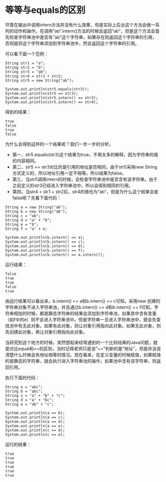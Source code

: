 # 等等与equals的区别

尽管在输出中调用intern方法并没有什么效果，但是实际上后台这个方法会做一系列的动作和操作。在调用”ab”.intern()方法的时候会返回”ab”，但是这个方法会首先检查字符串池中是否有”ab”这个字符串，如果存在则返回这个字符串的引用，否则就将这个字符串添加到字符串池中，然会返回这个字符串的引用。

可以看下面一个范例：

```
String str1 = "a";
String str2 = "b";
String str3 = "ab";
String str4 = str1 + str2;
String str5 = new String("ab");
 
System.out.println(str5.equals(str3));
System.out.println(str5 == str3);
System.out.println(str5.intern() == str3);
System.out.println(str5.intern() == str4);
```

得到的结果：

```
true
false
true
false
```

为什么会得到这样的一个结果呢？我们一步一步的分析。

-  第一、str5.equals(str3)这个结果为true，不用太多的解释，因为字符串的值的内容相同。
-  第二、str5 == str3对比的是引用的地址是否相同，由于str5采用new String方式定义的，所以地址引用一定不相等。所以结果为false。
-  第三、当str5调用intern的时候，会检查字符串池中是否含有该字符串。由于之前定义的str3已经进入字符串池中，所以会得到相同的引用。
-  第四，当str4 = str1 + str2后，str4的值也为”ab”，但是为什么这个结果会是false呢？先看下面代码：

```
String a = new String("ab");
String b = new String("ab");
String c = "ab";
String d = "a" + "b";
String e = "b";
String f = "a" + e;

System.out.println(b.intern() == a);
System.out.println(b.intern() == c);
System.out.println(b.intern() == d);
System.out.println(b.intern() == f);
System.out.println(b.intern() == a.intern());
```

运行结果：

```
false
true
true
false
true
```

由运行结果可以看出来，b.intern() == a和b.intern() == c可知，采用new 创建的字符串对象不进入字符串池，并且通过b.intern() == d和b.intern() == f可知，字符串相加的时候，都是静态字符串的结果会添加到字符串池，如果其中含有变量（如f中的e）则不会进入字符串池中。但是字符串一旦进入字符串池中，就会先查找池中有无此对象。如果有此对象，则让对象引用指向此对象。如果无此对象，则先创建此对象，再让对象引用指向此对象。

当研究到这个地方的时候，突然想起来经常遇到的一个比较经典的Java问题，就是对比equal和==的区别，当时记得老师只是说“==”判断的是“地址”，但是并没说清楚什么时候会有地址相等的情况。现在看来，在定义变量的时候赋值，如果赋值的是静态的字符串，就会执行进入字符串池的操作，如果池中含有该字符串，则返回引用。

执行下面的代码：

```
String a = "abc";
String b = "abc";
String c = "a" + "b" + "c";
String d = "a" + "bc";
String e = "ab" + "c";
        
System.out.println(a == b);
System.out.println(a == c);
System.out.println(a == d);
System.out.println(a == e);
System.out.println(c == d);
System.out.println(c == e);
```

运行的结果：

```
true
true
true
true
true
true
```